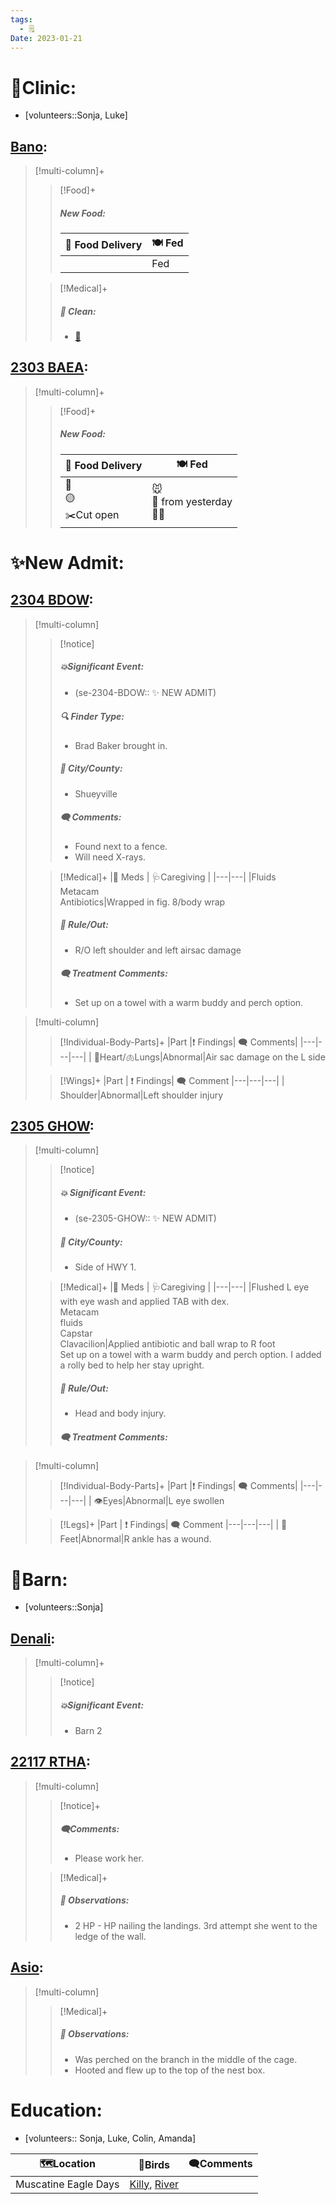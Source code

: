 ```yaml
---
tags:
  - 🗒️
Date: 2023-01-21
---
```


# 🏥Clinic:
- [volunteers::Sonja, Luke]

## [Bano](../RARE%20Birds/Ed%20Birds/Bano.md):
> [!multi-column]+
>
>> [!Food]+
>> ##### New Food:
>> |🚚 Food Delivery| 🍽️ Fed|
>> |---|---|
>>||Fed
>
>> [!Medical]+
>>##### 🫧 Clean:
>> - [🧽](../Admin/Codes/Scrubbed%20cage.md)

## [2303 BAEA](../RARE%20Birds/2303%20BAEA.md):
> [!multi-column]+
>
>
>> [!Food]+
>> ##### New Food:
>> |🚚 Food Delivery| 🍽️ Fed|
>> |---|---|
>>|🫱<br>🟡<br>✂️Cut open|🐭<br>🐀 from yesterday<br>🐀🐀
>

# ✨New Admit:

## [2304 BDOW](../RARE%20Birds/2304%20BDOW.md):

> [!multi-column]
>
>> [!notice]
>> ##### 💥Significant Event:
>> - (se-2304-BDOW:: ✨ NEW ADMIT)
>>
>> ##### 🔍 Finder Type:
>> - Brad Baker brought in.
>>
>> ##### 🌆 City/County:
>> - Shueyville
>>
>>##### 🗨️ Comments:
>>- Found next to a fence.
>>- Will need X-rays.
>
>
>> [!Medical]+
>> |💊 Meds | 🩺Caregiving |
>> |---|---|
>> |Fluids<br>Metacam<br>Antibiotics|Wrapped in fig. 8/body wrap
>>
>>##### 🥼 Rule/Out:
>>- R/O left shoulder and left airsac damage
>>
>> ##### 🗨️ Treatment Comments:
>> - Set up on a towel with a warm buddy and perch option.
>

> [!multi-column]
>
>
>> [!Individual-Body-Parts]+
>>|Part |❗ Findings| 🗨️ Comments|
>>|---|---|---|
>>| 💖Heart/🫁Lungs|Abnormal|Air sac damage on the L side
>
>> [!Wings]+
>> |Part | ❗ Findings| 🗨️ Comment
>> |---|---|---|
>>| Shoulder|Abnormal|Left shoulder injury

## [2305 GHOW](../RARE%20Birds/2305%20GHOW.md):

> [!multi-column]
>
>> [!notice]
>> ##### 💥 Significant Event:
>> - (se-2305-GHOW:: ✨ NEW ADMIT)
>>
>> ##### 🌆 City/County:
>> - Side of HWY 1.
>
>> [!Medical]+
>> |💊 Meds | 🩺Caregiving |
>> |---|---|
>> |Flushed L eye with eye wash and applied TAB with dex.<br>Metacam<br>fluids<br>Capstar<br> Clavacilion|Applied antibiotic and ball wrap to R foot<br>Set up on a towel with a warm buddy and perch option. I added a rolly bed to help her stay upright.
>>
>>##### 🥼 Rule/Out:
>>- Head and body injury.
>>
>> ##### 🗨️ Treatment Comments:
>

> [!multi-column]
>
>
>> [!Individual-Body-Parts]+
>>|Part |❗ Findings| 🗨️ Comments|
>>|---|---|---|
>>| 👁️Eyes|Abnormal|L eye swollen
>
>> [!Legs]+
>> |Part | ❗ Findings| 🗨️ Comment
>> |---|---|---|
>>| 🐾Feet|Abnormal|R ankle has a wound.

# 🏡Barn:
- [volunteers::Sonja]

## [Denali](../RARE%20Birds/Ed%20Birds/Denali.md):
> [!multi-column]+
>
>> [!notice]
>> ##### 💥Significant Event:
>> - Barn 2

## [22117 RTHA](../RARE%20Birds/22117%20RTHA.md):
> [!multi-column]
>
>> [!notice]+
>> ##### 🗨️Comments:
>> - Please work her.
>
>> [!Medical]+
>> ##### 🔭 Observations:
>> - 2 HP - HP nailing the landings. 3rd attempt she went to the ledge of the wall. 

## [Asio](../RARE%20Birds/Ed%20Birds/Asio.md):
> [!multi-column]
>
>> [!Medical]+
>> ##### 🔭 Observations:
>> - Was perched on the branch in the middle of the cage. 
>> - Hooted and flew up to the top of the nest box.

# Education:
- [volunteers:: Sonja, Luke, Colin, Amanda]

| 🗺️Location          | 🦅Birds              | 🗨️Comments |
| -------------------- | -------------------- | ----------- |
| Muscatine Eagle Days | [Killy](../RARE%20Birds/Ed%20Birds/Killy.md), [River](../RARE%20Birds/Ed%20Birds/River.md) |             |

